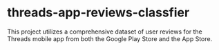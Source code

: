 # threads-app-reviews-classfier
This project utilizes a comprehensive dataset of user reviews for the Threads mobile app from both the Google Play Store and the App Store.
